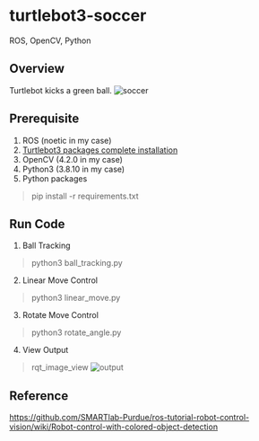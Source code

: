 # turtlebot3-soccer
ROS, OpenCV, Python

## Overview
Turtlebot kicks a green ball.
![soccer](images/soccer.gif)
## Prerequisite
1. ROS (noetic in my case)
2. [Turtlebot3 packages complete installation](https://github.com/ROBOTIS-GIT/turtlebot3)
3. OpenCV (4.2.0 in my case)
4. Python3 (3.8.10 in my case)
4. Python packages
> pip install -r requirements.txt

## Run Code
1. Ball Tracking
> python3 ball_tracking.py
2. Linear Move Control
> python3 linear_move.py
3. Rotate Move Control
> python3 rotate_angle.py
4. View Output
> rqt_image_view
![output](images/ouput.gif)

## Reference
https://github.com/SMARTlab-Purdue/ros-tutorial-robot-control-vision/wiki/Robot-control-with-colored-object-detection
 